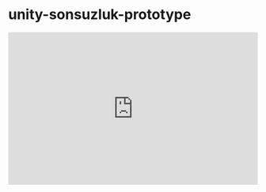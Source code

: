 # unity-sonsuzluk-prototype

<style>
    .embed-youtube {
        position: relative;
        padding-bottom: 56.25%;
        padding-top: 25px;
        height: 0;
    }

    .embed-youtube iframe {
        position: absolute;
        top: 0;
        left: 0;
        width: 100%;
        height: 100%;
    }
</style>
<div class="embed-youtube">
    <iframe src="https://www.youtube.com/embed/7KOiBJUgcvc&t=1s" width="560" height="315" frameborder="0"
        allowfullscreen>
    </iframe>
</div>
